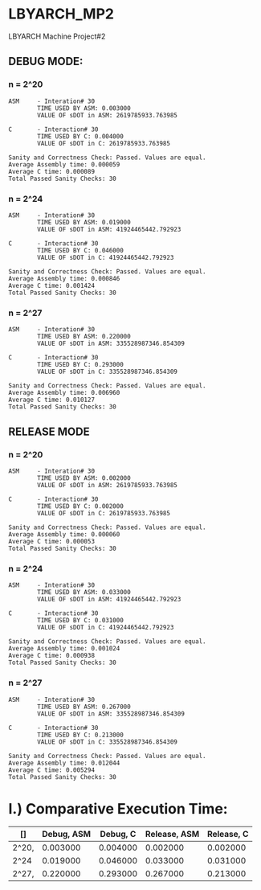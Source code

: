 # LBYARCH_MP2
LBYARCH Machine Project#2

## DEBUG MODE:
### n = 2^20

```
ASM     - Interation# 30
        TIME USED BY ASM: 0.003000
        VALUE OF sDOT in ASM: 2619785933.763985

C       - Interaction# 30
        TIME USED BY C: 0.004000
        VALUE OF sDOT in C: 2619785933.763985

Sanity and Correctness Check: Passed. Values are equal.
Average Assembly time: 0.000059
Average C time: 0.000089
Total Passed Sanity Checks: 30
```

### n = 2^24

```
ASM     - Interation# 30
        TIME USED BY ASM: 0.019000
        VALUE OF sDOT in ASM: 41924465442.792923

C       - Interaction# 30
        TIME USED BY C: 0.046000
        VALUE OF sDOT in C: 41924465442.792923

Sanity and Correctness Check: Passed. Values are equal.
Average Assembly time: 0.000846
Average C time: 0.001424
Total Passed Sanity Checks: 30
```

### n = 2^27


```
ASM     - Interation# 30
        TIME USED BY ASM: 0.220000
        VALUE OF sDOT in ASM: 335528987346.854309

C       - Interaction# 30
        TIME USED BY C: 0.293000
        VALUE OF sDOT in C: 335528987346.854309

Sanity and Correctness Check: Passed. Values are equal.
Average Assembly time: 0.006960
Average C time: 0.010127
Total Passed Sanity Checks: 30
```

## RELEASE MODE
### n = 2^20

```
ASM     - Interation# 30
        TIME USED BY ASM: 0.002000
        VALUE OF sDOT in ASM: 2619785933.763985

C       - Interaction# 30
        TIME USED BY C: 0.002000
        VALUE OF sDOT in C: 2619785933.763985

Sanity and Correctness Check: Passed. Values are equal.
Average Assembly time: 0.000060
Average C time: 0.000053
Total Passed Sanity Checks: 30
```

### n = 2^24

```
ASM     - Interation# 30
        TIME USED BY ASM: 0.033000
        VALUE OF sDOT in ASM: 41924465442.792923

C       - Interaction# 30
        TIME USED BY C: 0.031000
        VALUE OF sDOT in C: 41924465442.792923

Sanity and Correctness Check: Passed. Values are equal.
Average Assembly time: 0.001024
Average C time: 0.000938
Total Passed Sanity Checks: 30
```

### n = 2^27

```
ASM     - Interation# 30
        TIME USED BY ASM: 0.267000
        VALUE OF sDOT in ASM: 335528987346.854309

C       - Interaction# 30
        TIME USED BY C: 0.213000
        VALUE OF sDOT in C: 335528987346.854309

Sanity and Correctness Check: Passed. Values are equal.
Average Assembly time: 0.012044
Average C time: 0.005294
Total Passed Sanity Checks: 30
```

# I.) Comparative Execution Time:
| [] | Debug, ASM | Debug, C | Release, ASM | Release, C |
|----------|----------|----------|----------|----------|
| 2^20,   | 0.003000   | 0.004000   | 0.002000   | 0.002000   |
| 2^24 | 0.019000 | 0.046000 | 0.033000 | 0.031000 |
| 2^27,   | 0.220000   | 0.293000   | 0.267000   | 0.213000   |




